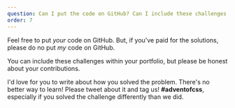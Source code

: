 ```yaml
---
question: Can I put the code on GitHub? Can I include these challenges in my portfolio? Can I blog about this?
order: 7
---
```


Feel free to put _your_ code on GitHub. But, if you've paid for the solutions, please do no put _my_ code on GitHub.

You can include these challenges within your portfolio, but please be honest about your contributions.

I'd love for you to write about how you solved the problem. There's no better way to learn! Please tweet about it and tag us! **#adventofcss**, especially if you solved the challenge differently than we did.
